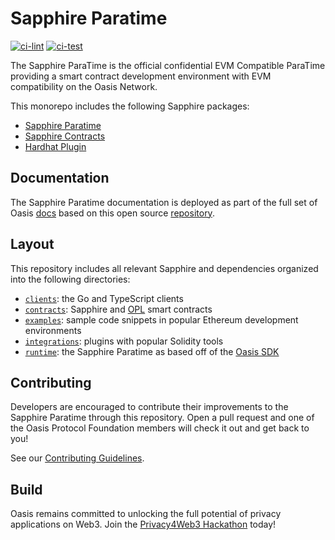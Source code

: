 # Sapphire Paratime

[![ci-lint](https://github.com/oasisprotocol/sapphire-paratime/actions/workflows/ci-lint.yaml/badge.svg)](https://github.com/oasisprotocol/sapphire-paratime/actions/workflows/ci-lint.yaml)
[![ci-test](https://github.com/oasisprotocol/sapphire-paratime/actions/workflows/ci-test.yaml/badge.svg)](https://github.com/oasisprotocol/sapphire-paratime/actions/workflows/ci-test.yaml)

The Sapphire ParaTime is the official confidential EVM Compatible ParaTime
providing a smart contract development environment with EVM compatibility
on the Oasis Network.

This monorepo includes the following Sapphire packages:

- [Sapphire Paratime](https://www.npmjs.com/package/@oasisprotocol/sapphire-paratime)
- [Sapphire Contracts](https://www.npmjs.com/package/@oasisprotocol/sapphire-contracts)
- [Hardhat Plugin](https://www.npmjs.com/package/@oasisprotocol/sapphire-hardhat)

## Documentation

The Sapphire Paratime documentation is deployed as part of the full set of Oasis [docs](https://docs.oasis.io/dapp/sapphire/)
based on this open source [repository](https://github.com/oasisprotocol/docs).

## Layout

This repository includes all relevant Sapphire and dependencies organized into
the following directories:

- [`clients`](./clients): the Go and TypeScript clients
- [`contracts`](./contracts): Sapphire and [OPL](https://docs.oasis.io/dapp/opl/) smart contracts
- [`examples`](./examples/): sample code snippets in popular Ethereum 
development environments
- [`integrations`](./integrations/): plugins with popular Solidity tools
- [`runtime`](./runtime/): the Sapphire Paratime as based off of the
[Oasis SDK](https://github.com/oasisprotocol/oasis-sdk)

## Contributing

Developers are encouraged to contribute their improvements to the Sapphire
Paratime through this repository. Open a pull request and one of the Oasis
Protocol Foundation members will check it out and get back to you!

See our [Contributing Guidelines](CONTRIBUTING.md).

## Build

Oasis remains committed to unlocking the full potential of privacy applications
on Web3. Join the [Privacy4Web3 Hackathon](https://oasisprotocol.org/p4w3-hackathon) today!

